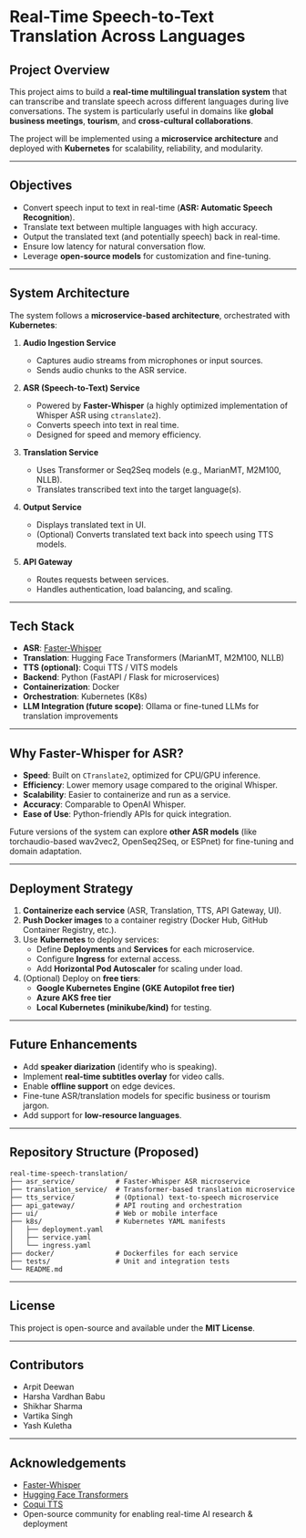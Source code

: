 # Real-Time Speech-to-Text Translation Across Languages

## Project Overview
This project aims to build a **real-time multilingual translation system** that can transcribe and translate speech across different languages during live conversations. The system is particularly useful in domains like **global business meetings**, **tourism**, and **cross-cultural collaborations**.

The project will be implemented using a **microservice architecture** and deployed with **Kubernetes** for scalability, reliability, and modularity.

---

## Objectives
- Convert speech input to text in real-time (**ASR: Automatic Speech Recognition**).
- Translate text between multiple languages with high accuracy.
- Output the translated text (and potentially speech) back in real-time.
- Ensure low latency for natural conversation flow.
- Leverage **open-source models** for customization and fine-tuning.

---

## System Architecture
The system follows a **microservice-based architecture**, orchestrated with **Kubernetes**:

1. **Audio Ingestion Service**  
   - Captures audio streams from microphones or input sources.  
   - Sends audio chunks to the ASR service.  

2. **ASR (Speech-to-Text) Service**  
   - Powered by **Faster-Whisper** (a highly optimized implementation of Whisper ASR using `ctranslate2`).  
   - Converts speech into text in real time.  
   - Designed for speed and memory efficiency.  

3. **Translation Service**  
   - Uses Transformer or Seq2Seq models (e.g., MarianMT, M2M100, NLLB).  
   - Translates transcribed text into the target language(s).  

4. **Output Service**  
   - Displays translated text in UI.  
   - (Optional) Converts translated text back into speech using TTS models.  

5. **API Gateway**  
   - Routes requests between services.  
   - Handles authentication, load balancing, and scaling.  

---

## Tech Stack
- **ASR**: [Faster-Whisper](https://github.com/guillaumekln/faster-whisper)  
- **Translation**: Hugging Face Transformers (MarianMT, M2M100, NLLB)  
- **TTS (optional)**: Coqui TTS / VITS models  
- **Backend**: Python (FastAPI / Flask for microservices)  
- **Containerization**: Docker  
- **Orchestration**: Kubernetes (K8s)  
- **LLM Integration (future scope)**: Ollama or fine-tuned LLMs for translation improvements  

---

## Why Faster-Whisper for ASR?
- **Speed**: Built on `CTranslate2`, optimized for CPU/GPU inference.  
- **Efficiency**: Lower memory usage compared to the original Whisper.  
- **Scalability**: Easier to containerize and run as a service.  
- **Accuracy**: Comparable to OpenAI Whisper.  
- **Ease of Use**: Python-friendly APIs for quick integration.  

Future versions of the system can explore **other ASR models** (like torchaudio-based wav2vec2, OpenSeq2Seq, or ESPnet) for fine-tuning and domain adaptation.

---

## Deployment Strategy
1. **Containerize each service** (ASR, Translation, TTS, API Gateway, UI).  
2. **Push Docker images** to a container registry (Docker Hub, GitHub Container Registry, etc.).  
3. Use **Kubernetes** to deploy services:  
   - Define **Deployments** and **Services** for each microservice.  
   - Configure **Ingress** for external access.  
   - Add **Horizontal Pod Autoscaler** for scaling under load.  
4. (Optional) Deploy on **free tiers**:  
   - **Google Kubernetes Engine (GKE Autopilot free tier)**  
   - **Azure AKS free tier**  
   - **Local Kubernetes (minikube/kind)** for testing.  

---

## Future Enhancements
- Add **speaker diarization** (identify who is speaking).  
- Implement **real-time subtitles overlay** for video calls.  
- Enable **offline support** on edge devices.  
- Fine-tune ASR/translation models for specific business or tourism jargon.  
- Add support for **low-resource languages**.  

---

## Repository Structure (Proposed)
```text
real-time-speech-translation/
├── asr_service/          # Faster-Whisper ASR microservice
├── translation_service/  # Transformer-based translation microservice
├── tts_service/          # (Optional) text-to-speech microservice
├── api_gateway/          # API routing and orchestration
├── ui/                   # Web or mobile interface
├── k8s/                  # Kubernetes YAML manifests
│   ├── deployment.yaml
│   ├── service.yaml
│   └── ingress.yaml
├── docker/               # Dockerfiles for each service
├── tests/                # Unit and integration tests
└── README.md
```

---

## License
This project is open-source and available under the **MIT License**.

---

## Contributors
- Arpit Deewan
- Harsha Vardhan Babu
- Shikhar Sharma
- Vartika Singh
- Yash Kuletha

---

## Acknowledgements
- [Faster-Whisper](https://github.com/guillaumekln/faster-whisper)  
- [Hugging Face Transformers](https://huggingface.co/models)  
- [Coqui TTS](https://github.com/coqui-ai/TTS)  
- Open-source community for enabling real-time AI research & deployment

